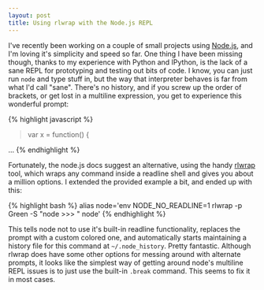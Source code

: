 ```yaml
---
layout: post
title: Using rlwrap with the Node.js REPL
---
```


I've recently been working on a couple of small projects using
[Node.js](http://nodejs.org/), and I'm loving it's simplicity and speed so far.
One thing I have been missing though, thanks to my experience with Python and
IPython, is the lack of a sane REPL for prototyping and testing out bits of
code. I know, you can just run `node` and type stuff in, but the way that
interpreter behaves is far from what I'd call "sane". There's no history, and if
you screw up the order of brackets, or get lost in a multiline expression, you
get to experience this wonderful prompt:

{% highlight javascript %}
> var x = function() {

[object Context]:1


... 
{% endhighlight %}

Fortunately, the node.js docs suggest an alternative, using the handy
[rlwrap](http://utopia.knoware.nl/~hlub/rlwrap/rlwrap.html) tool, which wraps
any command inside a readline shell and gives you about a million options. I
extended the provided example a bit, and ended up with this:

{% highlight bash %}
alias node='env NODE_NO_READLINE=1 rlwrap -p Green -S "node >>> " node'
{% endhighlight %}

This tells node not to use it's built-in readline functionality, replaces the
prompt with a custom colored one, and automatically starts maintaining a history
file for this command at `~/.node_history`. Pretty fantastic. Although rlwrap
does have some other options for messing around with alternate prompts, it looks
like the simplest way of getting around node's multiline REPL issues is to just
use the built-in `.break` command. This seems to fix it in most cases.
    





